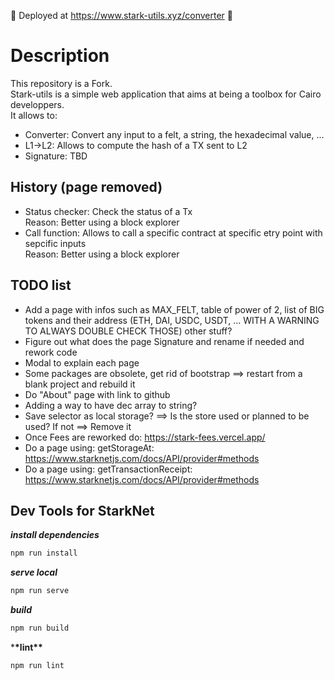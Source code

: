 🔴 Deployed at https://www.stark-utils.xyz/converter 🔴

# Description

This repository is a Fork.  
Stark-utils is a simple web application that aims at being a toolbox for Cairo developpers.  
It allows to:

-   Converter: Convert any input to a felt, a string, the hexadecimal value, ...
-   L1->L2: Allows to compute the hash of a TX sent to L2
-   Signature: TBD

## History (page removed)

-   Status checker: Check the status of a Tx  
     Reason: Better using a block explorer
-   Call function: Allows to call a specific contract at specific etry point with sepcific inputs  
     Reason: Better using a block explorer

## TODO list

-   Add a page with infos such as MAX_FELT, table of power of 2, list of BIG tokens and their address (ETH, DAI, USDC, USDT, ... WITH A WARNING TO ALWAYS DOUBLE CHECK THOSE) other stuff?
-   Figure out what does the page Signature and rename if needed and rework code
-   Modal to explain each page
-   Some packages are obsolete, get rid of bootstrap ==> restart from a blank project and rebuild it
-   Do "About" page with link to github
-   Adding a way to have dec array to string?
-   Save selector as local storage? ==> Is the store used or planned to be used? If not ==> Remove it
-   Once Fees are reworked do: https://stark-fees.vercel.app/
-   Do a page using: getStorageAt: https://www.starknetjs.com/docs/API/provider#methods
-   Do a page using: getTransactionReceipt: https://www.starknetjs.com/docs/API/provider#methods

## Dev Tools for StarkNet

**_install dependencies_**

```bash
npm run install
```

**_serve local_**

```bash
npm run serve
```

**_build_**

```bash
npm run build
```

\***\*lint\*\***

```bash
npm run lint
```
